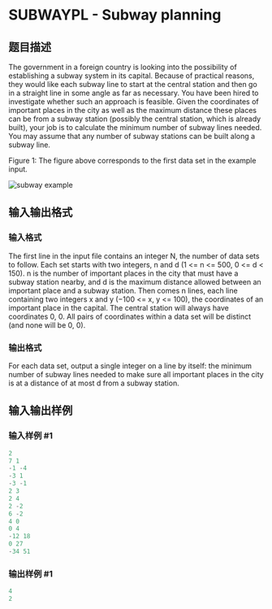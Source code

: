 # SUBWAYPL - Subway planning

## 题目描述

The government in a foreign country is looking into the possibility of establishing a subway system in its capital. Because of practical reasons, they would like each subway line to start at the central station and then go in a straight line in some angle as far as necessary. You have been hired to investigate whether such an approach is feasible. Given the coordinates of important places in the city as well as the maximum distance these places can be from a subway station (possibly the central station, which is already built), your job is to calculate the minimum number of subway lines needed. You may assume that any number of subway stations can be built along a subway line.

Figure 1: The figure above corresponds to the first data set in the example input.

![subway example](/fabio:subway.gif)

## 输入输出格式

### 输入格式

The first line in the input file contains an integer N, the number of data sets to follow. Each set starts with two integers, n and d (1 <= n <= 500, 0 <= d < 150). n is the number of important places in the city that must have a subway station nearby, and d is the maximum distance allowed between an important place and a subway station. Then comes n lines, each line containing two integers x and y (−100 <= x, y <= 100), the coordinates of an important place in the capital. The central station will always have coordinates 0, 0. All pairs of coordinates within a data set will be distinct (and none will be 0, 0).

### 输出格式

For each data set, output a single integer on a line by itself: the minimum number of subway lines needed to make sure all important places in the city is at a distance of at most d from a subway station.

## 输入输出样例

### 输入样例 #1

```cpp
2
7 1
-1 -4
-3 1
-3 -1
2 3
2 4
2 -2
6 -2
4 0
0 4
-12 18
0 27
-34 51
```


### 输出样例 #1

```cpp
4
2
```


